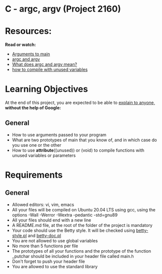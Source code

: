# C - argc, argv (Project 2160)


# Resources:

**Read or watch:**

* [Arguments to main](https://publications.gbdirect.co.uk//c_book/chapter10/arguments_to_main.html)
* [argc and argv](http://crasseux.com/books/ctutorial/argc-and-argv.html)
* [What does argc and argv mean?](https://www.youtube.com/watch?v=aP1ijjeZc24)
* [how to compile with unused variables](https://www.google.com/webhp?q=unused+variable+C)


# Learning Objectives

At the end of this project, you are expected to be able to [explain to anyone,](https://fs.blog/feynman-learning-technique/)
**without the help of Google:**


## General

* How to use arguments passed to your program
* What are two prototypes of main that you know of, and in which case do you
  use one or the other
* How to use __attribute__((unused)) or (void) to compile functions with unused
  variables or parameters


# Requirements


## General

* Allowed editors: vi, vim, emacs
* All your files will be compiled on Ubuntu 20.04 LTS using gcc, using the
  options -Wall -Werror -Wextra -pedantic -std=gnu89
* All your files should end with a new line
* A README.md file, at the root of the folder of the project is mandatory
* Your code should use the Betty style. It will be checked using 
  [betty-style.pl](https://github.com/hs-hq/Betty/blob/master/betty-style.pl) and [betty-doc.pl](https://github.com/hs-hq/Betty/blob/master/betty-doc.pl)
* You are not allowed to use global variables
* No more than 5 functions per file
* The prototypes of all your functions and the prototype of the function
  \_putchar should be included in your header file called main.h
* Don't forget to push your header file
* You are allowed to use the standard library
